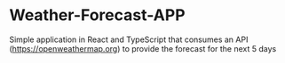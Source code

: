 # Weather-Forecast-APP
Simple application in React and TypeScript that consumes an API (https://openweathermap.org) to provide the forecast for the next 5 days
